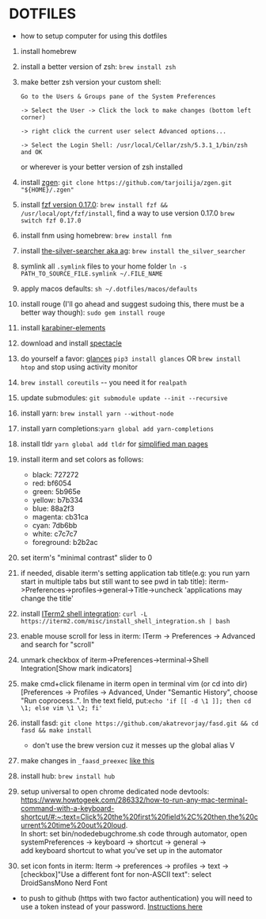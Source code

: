 # DOTFILES

- how to setup computer for using this dotfiles

1. install homebrew
2. install a better version of zsh: `brew install zsh`
3. make better zsh version your custom shell: 

    ```
    Go to the Users & Groups pane of the System Preferences 

    -> Select the User -> Click the lock to make changes (bottom left corner) 

    -> right click the current user select Advanced options... 

    -> Select the Login Shell: /usr/local/Cellar/zsh/5.3.1_1/bin/zsh and OK
    ```

    or wherever is your better version of zsh installed
4. install [zgen](https://github.com/tarjoilija/zgen): `git clone https://github.com/tarjoilija/zgen.git "${HOME}/.zgen"`
5. install [fzf version 0.17.0](https://github.com/junegunn/fzf): `brew install fzf && /usr/local/opt/fzf/install`, find a way to use version 0.17.0 `brew switch fzf 0.17.0`
6. install fnm using homebrew: `brew install fnm`
7. install [the-silver-searcher aka ag](https://github.com/ggreer/the_silver_searcher): `brew install the_silver_searcher`
8. symlink all `.symlink` files to your home folder `ln -s PATH_TO_SOURCE_FILE.symlink ~/.FILE_NAME`
9. apply macos defaults: `sh ~/.dotfiles/macos/defaults`
10. install rouge (I'll go ahead and suggest sudoing this, there must be a better way though): `sudo gem install rouge` 
11. install [karabiner-elements](https://github.com/tekezo/Karabiner-Elements/blob/master/usage/README.md)
12. download and install [spectacle](https://www.spectacleapp.com/)
13. do yourself a favor: [glances](https://github.com/nicolargo/glances) `pip3 install glances` OR `brew install htop` and stop using activity monitor
14. `brew install coreutils` -- you need it for `realpath`
15. update submodules: `git submodule update --init --recursive`
16. install yarn: `brew install yarn --without-node`
17. install yarn completions:`yarn global add yarn-completions`
19. install tldr `yarn global add tldr` for [simplified man pages](https://github.com/tldr-pages/tldr)
20. install iterm and set colors as follows:
    - black: 727272
    - red: bf6054
    - green: 5b965e
    - yellow: b7b334
    - blue: 88a2f3
    - magenta: cb31ca
    - cyan: 7db6bb
    - white: c7c7c7
    - foreground: b2b2ac
21. set iterm's "minimal contrast" slider to 0
22. if needed, disable iterm's setting application tab title(e.g: you run yarn start in multiple tabs but still want to see pwd in tab title): iterm->Preferences->profiles->general->Title->uncheck 'applications may change the title'

23. install [ITerm2 shell integration](https://www.iterm2.com/documentation-shell-integration.html): `curl -L https://iterm2.com/misc/install_shell_integration.sh | bash`
24. enable mouse scroll for less in iterm: ITerm -> Preferences -> Advanced and search for "scroll"
25. unmark checkbox of iterm->Preferences->terminal->Shell Integration[Show mark indicators]
26. make cmd+click filename in iterm open in terminal vim (or cd into dir) [Preferences -> Profiles -> Advanced, Under "Semantic History", choose "Run coprocess..". In the text field, put:`echo 'if [[ -d \1 ]]; then cd \1; else vim \1 \2; fi'`
27. install fasd: `git clone https://github.com/akatrevorjay/fasd.git && cd fasd && make install`
    - don't use the brew version cuz it messes up the global alias V
28. make changes in `_faasd_preexec` [like this](https://github.com/clvv/fasd/issues/120)
29. install hub: `brew install hub`
30. setup universal <Command-alt-ctrl-t> to open chrome dedicated node devtools: <br>
    https://www.howtogeek.com/286332/how-to-run-any-mac-terminal-command-with-a-keyboard-shortcut/#:~:text=Click%20the%20first%20field%2C%20then,the%20current%20time%20out%20loud. <br>
    In short: set bin/nodedebugchrome.sh code through automator, open <br>
    systemPreferences -> keyboard -> shortcut -> general -> <br>
    add keyboard shortcut to what you've set up in the automator <br>
30. set icon fonts in iterm: Iterm -> preferences -> profiles -> text -> [checkbox]"Use a different font for non-ASCII text": select DroidSansMono Nerd Font

- to push to github (https with two factor authentication) you will need to use a token instead of your password. [Instructions here](https://help.github.com/articles/creating-a-personal-access-token-for-the-command-line/)

